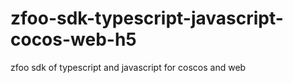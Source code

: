 # zfoo-sdk-typescript-javascript-cocos-web-h5
zfoo sdk of typescript and javascript for coscos and web
